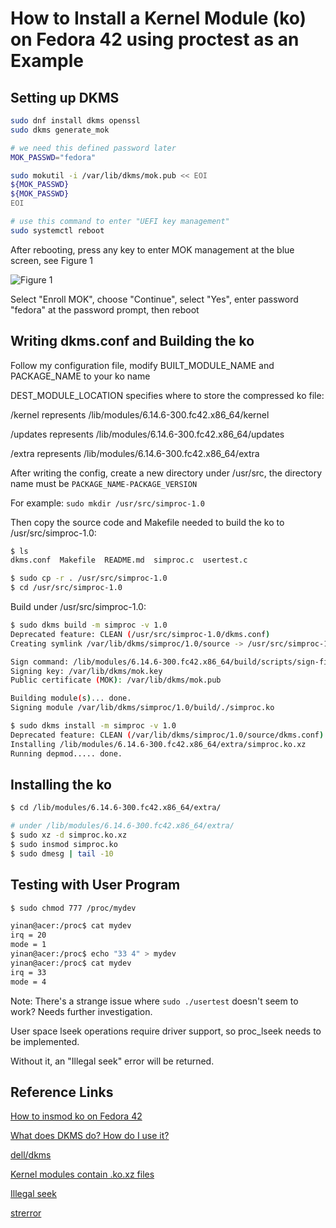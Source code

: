 # How to Install a Kernel Module (ko) on Fedora 42 using proctest as an Example

## Setting up DKMS

```bash
sudo dnf install dkms openssl
sudo dkms generate_mok

# we need this defined password later
MOK_PASSWD="fedora"

sudo mokutil -i /var/lib/dkms/mok.pub << EOI
${MOK_PASSWD}
${MOK_PASSWD}
EOI

# use this command to enter "UEFI key management"
sudo systemctl reboot
```

After rebooting, press any key to enter MOK management at the blue screen, see Figure 1

![Figure 1](https://github.com/dell/dkms/blob/main/images/mok-key-1.png)

Select "Enroll MOK", choose "Continue", select "Yes", enter password "fedora" at the password prompt, then reboot

## Writing dkms.conf and Building the ko

Follow my configuration file, modify BUILT_MODULE_NAME and PACKAGE_NAME to your ko name

DEST_MODULE_LOCATION specifies where to store the compressed ko file:

/kernel represents /lib/modules/6.14.6-300.fc42.x86_64/kernel

/updates represents /lib/modules/6.14.6-300.fc42.x86_64/updates

/extra represents /lib/modules/6.14.6-300.fc42.x86_64/extra

After writing the config, create a new directory under /usr/src, the directory name must be `PACKAGE_NAME-PACKAGE_VERSION`

For example: `sudo mkdir /usr/src/simproc-1.0`

Then copy the source code and Makefile needed to build the ko to /usr/src/simproc-1.0:

```bash
$ ls
dkms.conf  Makefile  README.md  simproc.c  usertest.c

$ sudo cp -r . /usr/src/simproc-1.0
$ cd /usr/src/simproc-1.0
```

Build under /usr/src/simproc-1.0:

```bash
$ sudo dkms build -m simproc -v 1.0
Deprecated feature: CLEAN (/usr/src/simproc-1.0/dkms.conf)
Creating symlink /var/lib/dkms/simproc/1.0/source -> /usr/src/simproc-1.0

Sign command: /lib/modules/6.14.6-300.fc42.x86_64/build/scripts/sign-file
Signing key: /var/lib/dkms/mok.key
Public certificate (MOK): /var/lib/dkms/mok.pub

Building module(s)... done.
Signing module /var/lib/dkms/simproc/1.0/build/./simproc.ko

$ sudo dkms install -m simproc -v 1.0
Deprecated feature: CLEAN (/var/lib/dkms/simproc/1.0/source/dkms.conf)
Installing /lib/modules/6.14.6-300.fc42.x86_64/extra/simproc.ko.xz
Running depmod..... done.
```

## Installing the ko

```bash
$ cd /lib/modules/6.14.6-300.fc42.x86_64/extra/

# under /lib/modules/6.14.6-300.fc42.x86_64/extra/
$ sudo xz -d simproc.ko.xz
$ sudo insmod simproc.ko
$ sudo dmesg | tail -10
```

## Testing with User Program

```bash
$ sudo chmod 777 /proc/mydev

yinan@acer:/proc$ cat mydev
irq = 20
mode = 1
yinan@acer:/proc$ echo "33 4" > mydev
yinan@acer:/proc$ cat mydev
irq = 33
mode = 4
```

Note: There's a strange issue where `sudo ./usertest` doesn't seem to work? Needs further investigation.

User space lseek operations require driver support, so proc_lseek needs to be implemented.

Without it, an "Illegal seek" error will be returned.

## Reference Links

[How to insmod ko on Fedora 42](https://discussion.fedoraproject.org/t/how-to-insmod-ko-on-fedora-42/152503)

[What does DKMS do? How do I use it?](https://askubuntu.com/questions/408605/what-does-dkms-do-how-do-i-use-it)

[dell/dkms](https://github.com/dell/dkms)

[Kernel modules contain .ko.xz files](https://forum.manjaro.org/t/kernel-modules-contain-ko-xz-files/90019)

[Illegal seek](https://unix.stackexchange.com/questions/783768/why-does-lseek-return-espipe-when-driver-doesnt-provide-implementation)

[strerror](https://en.cppreference.com/w/cpp/string/byte/strerror)